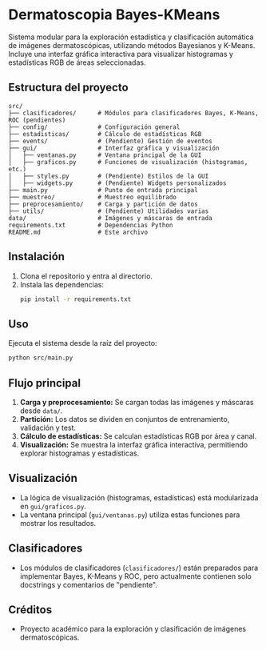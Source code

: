 # Dermatoscopia Bayes-KMeans

Sistema modular para la exploración estadística y clasificación automática de imágenes dermatoscópicas, utilizando métodos Bayesianos y K-Means. Incluye una interfaz gráfica interactiva para visualizar histogramas y estadísticas RGB de áreas seleccionadas.

## Estructura del proyecto

```
src/
├── clasificadores/      # Módulos para clasificadores Bayes, K-Means, ROC (pendientes)
├── config/              # Configuración general
├── estadisticas/        # Cálculo de estadísticas RGB
├── events/              # (Pendiente) Gestión de eventos
├── gui/                 # Interfaz gráfica y visualización
│   ├── ventanas.py      # Ventana principal de la GUI
│   ├── graficos.py      # Funciones de visualización (histogramas, etc.)
│   ├── styles.py        # (Pendiente) Estilos de la GUI
│   ├── widgets.py       # (Pendiente) Widgets personalizados
├── main.py              # Punto de entrada principal
├── muestreo/            # Muestreo equilibrado
├── preprocesamiento/    # Carga y partición de datos
├── utils/               # (Pendiente) Utilidades varias
data/                    # Imágenes y máscaras de entrada
requirements.txt         # Dependencias Python
README.md                # Este archivo
```

## Instalación

1. Clona el repositorio y entra al directorio.
2. Instala las dependencias:
   ```bash
   pip install -r requirements.txt
   ```

## Uso

Ejecuta el sistema desde la raíz del proyecto:
```bash
python src/main.py
```

## Flujo principal

1. **Carga y preprocesamiento:** Se cargan todas las imágenes y máscaras desde `data/`.
2. **Partición:** Los datos se dividen en conjuntos de entrenamiento, validación y test.
3. **Cálculo de estadísticas:** Se calculan estadísticas RGB por área y canal.
4. **Visualización:** Se muestra la interfaz gráfica interactiva, permitiendo explorar histogramas y estadísticas.

## Visualización

- La lógica de visualización (histogramas, estadísticas) está modularizada en `gui/graficos.py`.
- La ventana principal (`gui/ventanas.py`) utiliza estas funciones para mostrar los resultados.

## Clasificadores

- Los módulos de clasificadores (`clasificadores/`) están preparados para implementar Bayes, K-Means y ROC, pero actualmente contienen solo docstrings y comentarios de "pendiente".

## Créditos

- Proyecto académico para la exploración y clasificación de imágenes dermatoscópicas.
